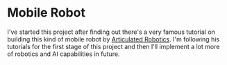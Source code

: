 # Mobile Robot

I've started this project after finding out there's a very famous tutorial on building this kind of mobile robot by [Articulated Robotics]([url](https://www.youtube.com/@ArticulatedRobotics)). I'm following his tutorials for the first stage of this project and then I'll implement a lot more of robotics and AI capabilities in future. 
